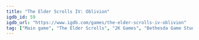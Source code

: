 ```yaml
---
title: "The Elder Scrolls IV: Oblivion"
igdb_id: 59
igdb_url: "https://www.igdb.com/games/the-elder-scrolls-iv-oblivion"
tag: ["Main game", "The Elder Scrolls", "2K Games", "Bethesda Game Studios", "4J Studios", "Spike", "Bethesda Softworks", "Role-playing (RPG)", "Adventure", "Single player", "First person", "Third person", "Action", "Fantasy", "Historical", "Sandbox", "Open world"]
---
```

